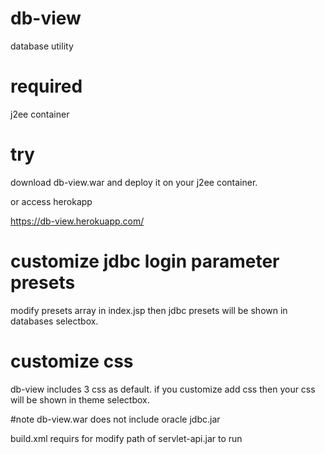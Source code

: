 # db-view
database utility

# required
j2ee container

# try
download db-view.war and deploy it on your j2ee container.

or access herokapp 

https://db-view.herokuapp.com/

# customize jdbc login parameter presets
modify presets array in index.jsp
then jdbc presets will be shown in databases selectbox.

# customize css 

db-view includes 3 css as default.
if you customize add css then your css will be shown in theme selectbox.

#note
db-view.war does not include oracle jdbc.jar

build.xml requirs for modify path of servlet-api.jar to run
